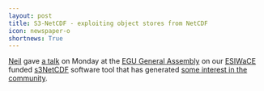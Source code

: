 ```yaml
---
layout: post
title: S3-NetCDF - exploiting object stores from NetCDF
icon: newspaper-o
shortnews: True
---
```


[Neil](http://www.ceda.ac.uk/about/team/#neil) gave [a talk](https://github.com/cedadev/S3-netcdf-python/blob/master/presentations/EGU_2018_nrmassey.pdf) on Monday at the [EGU General Assembly](https://meetingorganizer.copernicus.org/EGU2018/orals/26509) on our [ESIWaCE](projects/esiwace.html) funded [s3NetCDF](https://github.com/cedadev/S3-netcdf-python) software tool that has generated
[some interest in the community](https://github.com/pangeo-data/pangeo/issues/203).
